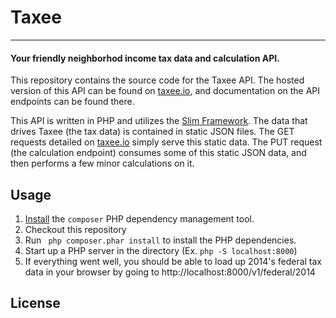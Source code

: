 # Taxee

----------

#### Your friendly neighborhod income tax data and calculation API.

This repository contains the source code for the Taxee API.  The hosted version of this API can be found on [taxee.io][1], and documentation on the API endpoints can be found there.

This API is written in PHP and utilizes the [Slim Framework][2].  The data that drives Taxee (the tax data) is contained in static JSON files.  The GET requests detailed on [taxee.io][3] simply serve this static data.  The PUT request (the calculation endpoint) consumes some of this static JSON data, and then performs a few minor calculations on it.

## Usage

 1. [Install][4] the `composer` PHP dependency management tool.
 2. Checkout this repository
 3. Run ``` php composer.phar install``` to install the PHP dependencies.
 4. Start up a PHP server in the directory (Ex. ```php -S localhost:8000```)
 5. If everything went well, you should be able to load up 2014's federal tax data in your browser by going to http://localhost:8000/v1/federal/2014

## License

  [1]: http://taxee.io
  [2]: http://www.slimframework.com/
  [3]: http://taxee.io
  [4]: https://getcomposer.org/doc/00-intro